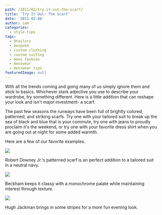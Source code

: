 ```yaml
---
path: /2011/02/try-it-out-the-scarf/
title: 'Try It Out: The Scarf'
date: '2011-02-08'
author: sam
categories:
  - style-tips
tags:
  - 9tailors
  - bespoke
  - custom clothing
  - custom suiting
  - mens fashion
  - menswear
  - menswear tips
featuredImage: null
---
```

With all the trends coming and going many of us simply ignore them and stick to basics. Whichever stark adjective you use to describe your wardrobe, try something different. Here is a little addition that can reshape your look and isn't major investment- a scarf.

The past few seasons the runways have been full of brightly colored, patterned, and striking scarfs. Try one with your tailored suit to break up the sea of black and blue that is your commute, try one with jeans to proudly proclaim it's the weekend, or try one with your favorite dress shirt when you are going out at night for some added warmth.

Here are a few of our favorite examples.

[![](http://1.bp.blogspot.com/_0EoMTGK0FyE/TVHRm0vublI/AAAAAAAAACI/wsfZlce3ia0/s320/robert-downey-jnr-matthew-williamson-butterfly-scarf.jpg)](http://1.bp.blogspot.com/_0EoMTGK0FyE/TVHRm0vublI/AAAAAAAAACI/wsfZlce3ia0/s1600/robert-downey-jnr-matthew-williamson-butterfly-scarf.jpg)

Robert Downey Jr.'s patterned scarf is an perfect addition to a tailored suit in a neutral navy.

[![](http://1.bp.blogspot.com/_0EoMTGK0FyE/TVHRhUrIjaI/AAAAAAAAACA/GIPzdFTKsoU/s320/david-beckham-in-a-beige-scarf.jpg)](http://1.bp.blogspot.com/_0EoMTGK0FyE/TVHRhUrIjaI/AAAAAAAAACA/GIPzdFTKsoU/s1600/david-beckham-in-a-beige-scarf.jpg)

Beckham keeps it classy with a monochrome palate while maintaining interest through texture.

[![](http://1.bp.blogspot.com/_0EoMTGK0FyE/TVHRcYtAj1I/AAAAAAAAAB4/ghYEB6mhCZc/s320/308689259_58402059e2.jpg)](http://1.bp.blogspot.com/_0EoMTGK0FyE/TVHRcYtAj1I/AAAAAAAAAB4/ghYEB6mhCZc/s1600/308689259_58402059e2.jpg)

Hugh Jackman brings in some stripes for a more fun evening look.